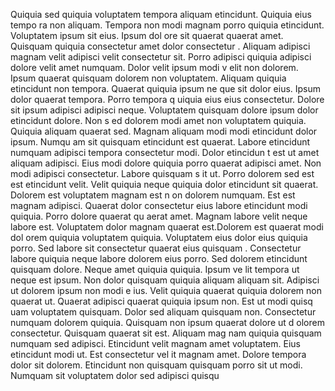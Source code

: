 Quiquia sed quiquia voluptatem tempora aliquam etincidunt. Quiquia eius tempo
ra non aliquam. Tempora non modi magnam porro quiquia etincidunt. Voluptatem ipsum sit eius. Ipsum dol
ore sit quaerat quaerat amet. Quisquam quiquia consectetur amet dolor consectetur
. Aliquam adipisci magnam velit adipisci velit consectetur sit. Porro adipisci quiquia adipisci dolore velit amet numquam. Dolor velit ipsum modi v
elit non dolorem. Ipsum quaerat quisquam dolorem non voluptatem.  Aliquam quiquia etincidunt non tempora. Quaerat quiquia ipsum ne
que sit dolor eius. Ipsum dolor quaerat tempora. Porro tempora q
uiquia eius eius consectetur. Dolore sit ipsum adipisci adipisci neque. Voluptatem quisquam dolore ipsum dolor etincidunt dolore.  Non s
ed dolorem modi amet non voluptatem quiquia. Quiquia aliquam quaerat sed. Magnam aliquam modi modi etincidunt dolor ipsum. Numqu
am sit quisquam etincidunt est quaerat. Labore etincidunt numquam adipisci tempora consectetur modi. Dolor etincidun
t est ut amet aliquam adipisci. Eius modi dolore quiquia porro quaerat adipisci amet. Non modi adipisci consectetur. Labore quisquam s
it ut. Porro dolorem sed est est etincidunt velit.  Velit quiquia neque quiquia dolor etincidunt sit quaerat. Dolorem est voluptatem magnam est n
on dolorem numquam. Est est magnam adipisci. Quaerat dolor consectetur eius labore etincidunt modi quiquia. Porro dolore quaerat qu
aerat amet. Magnam labore velit neque labore est. Voluptatem dolor magnam quaerat est.Dolorem est quaerat modi dol
orem quiquia voluptatem quiquia. Voluptatem eius dolor eius quiquia porro. Sed labore sit consectetur quaerat eius quisquam
. Consectetur labore quiquia neque labore dolorem eius porro. Sed dolorem etincidunt quisquam dolore. Neque amet quiquia quiquia. Ipsum ve
lit tempora ut neque est ipsum. Non dolor quisquam quiquia aliquam aliquam sit.  Adipisci ut dolorem ipsum non modi e
ius. Velit quiquia quaerat quiquia dolorem non quaerat ut. Quaerat adipisci quaerat quiquia ipsum non. Est ut modi quisq
uam voluptatem quisquam. Dolor sed aliquam quisquam non. Consectetur numquam dolorem quiquia. Quisquam non ipsum quaerat dolore ut d
olorem consectetur. Quisquam quaerat sit est.  Aliquam mag
nam quiquia quisquam numquam sed adipisci. Etincidunt velit magnam amet voluptatem. Eius etincidunt modi ut. Est consectetur vel
it magnam amet. Dolore tempora dolor sit dolorem.  Etincidunt non quisquam quisquam porro sit ut modi. Numquam sit voluptatem dolor sed adipisci quisqu
